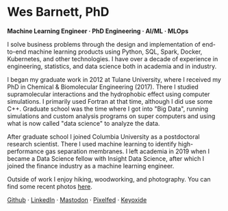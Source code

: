 # Wes Barnett, PhD

**Machine Learning Engineer · PhD Engineering · AI/ML · MLOps**

I solve business problems through the design and implementation of end-to-end machine learning products using Python, SQL, Spark, Docker, Kubernetes, and other technologies. I have over a decade of experience in engineering, statistics, and data science both in academia and in industry.

I began my graduate work in 2012 at Tulane University, where I received my PhD in Chemical & Biomolecular Engineering (2017). There I studied supramolecular interactions and the hydrophobic effect using computer simulations. I primarily used Fortran at that time, although I did use some C++. Graduate school was the time where I got into "Big Data", running simulations and custom analysis programs on super computers and using what is now called "data science" to analyze the data.

After graduate school I joined Columbia University as a postdoctoral research scientist. There I used machine learning to identify high-performance gas separation membranes. I left academia in 2019 when I became a Data Science fellow with Insight Data Science, after which I joined the finance industry as a machine learning engineer.

Outside of work I enjoy hiking, woodworking, and photography. You can find some recent photos [here](https://pixelfed.social/barnett).

[Github](https://github.com/wesbarnett) · [LinkedIn](https://linkedin.com/in/wesbarnett) · <a rel="me" href="https://fosstodon.org/@barnett">Mastodon</a> · [Pixelfed](https://pixelfed.social/barnett) · [Keyoxide](https://keyoxide.org/hkp/F7B28C61944FE30DABEEB0B01070BCC98C18BD66)

